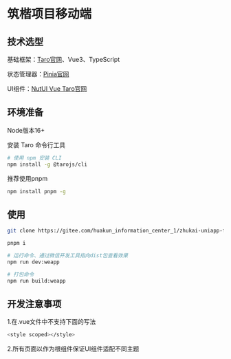 # 筑楷项目移动端 
## 技术选型
基础框架：[Taro官网](https://taro-docs.jd.com/docs/)、Vue3、TypeScript

状态管理器：[Pinia官网](https://pinia.web3doc.top/)

UI组件：[NutUI Vue Taro官网](https://nutui.jd.com/taro/vue/4x/#/zh-CN/guide/intro)
## 环境准备
Node版本16+

安装 Taro 命令行工具

```bash
# 使用 npm 安装 CLI
npm install -g @tarojs/cli
```
推荐使用pnpm

```bash
npm install pnpm -g
```
## 使用

```bash
git clone https://gitee.com/huakun_information_center_1/zhukai-uniapp-front.git
```

```bash
pnpm i
```

```bash
# 运行命令、通过微信开发工具指向dist包查看效果
npm run dev:weapp
```

```bash
# 打包命令
npm run build:weapp
```
## 开发注意事项
1.在.vue文件中不支持下面的写法

```bash
<style scoped></style>
```
2.所有页面以<basic-layout></basic-layout>作为根组件保证UI组件适配不同主题
